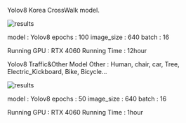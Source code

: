 Yolov8 Korea CrossWalk model.

![results](https://github.com/user-attachments/assets/7abaa5e5-79e8-44ea-bda1-cec3ef822ae8)

model : Yolov8
epochs : 100
image_size : 640
batch : 16

Running GPU : RTX 4060
Running Time : 12hour

Yolov8 Traffic&Other Model
Other : Human, chair, car, Tree, Electric_Kickboard, Bike, Bicycle...

![results](https://github.com/user-attachments/assets/ebe2f35b-e59a-4005-848b-78fd5d57261f)

model : Yolov8
epochs : 50
image_size : 640
batch : 16

Running GPU : RTX 4060
Running Time : 1hour
